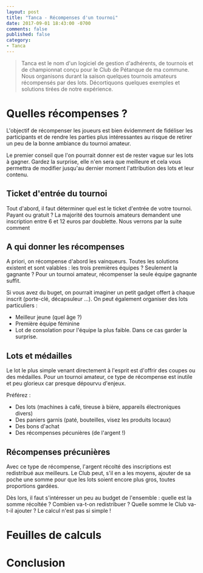 ```yaml
---
layout: post
title: "Tanca - Récompenses d'un tournoi"
date: 2017-09-01 18:43:00 -0700
comments: false
published: false
category:
- Tanca
---
```


> Tanca est le nom d'un logiciel de gestion d'adhérents, de tournois et de championnat conçu pour le Club de Pétanque de ma commune. Nous organisons durant la saison
quelques tournois amateurs récompensés par des lots. Décortiquons quelques exemples et solutions tirées de notre expérience.

# Quelles récompenses ?

L'objectif de récompenser les joueurs est bien évidemment de fidéliser les participants et de rendre les parties plus intéressantes au risque de retirer un peu de la bonne
ambiance du tournoi amateur.

Le premier conseil que l'on pourrait donner est de rester vague sur les lots à gagner. Gardez la surprise, elle n'en sera que meilleure et cela vous permettra de modifier
jusqu'au dernier moment l'attribution des lots et leur contenu.

## Ticket d'entrée du tournoi

Tout d'abord, il faut déterminer quel est le ticket d'entrée de votre tournoi. Payant ou gratuit ? La majorité des tournois amateurs demandent une inscription entre 6 et
12 euros par doublette. Nous verrons par la suite comment

## A qui donner les récompenses

A priori, on récompense d'abord les vainqueurs. Toutes les solutions existent et sont valables : les trois premières équipes ? Seulement la gagnante ? Pour un tournoi
amateur, récompenser la seule équipe gagnante suffit.

Si vous avez du buget, on pourrait imaginer un petit gadget offert à chaque inscrit (porte-clé, décapsuleur ...). On peut également organiser des lots particuliers :

  * Meilleur jeune (quel âge ?)
  * Première équipe féminine
  * Lot de consolation pour l'équipe la plus faible. Dans ce cas garder la surprise.

## Lots et médailles

Le lot le plus simple venant directement à l'esprit est d'offrir des coupes ou des médailles. Pour un tournoi amateur, ce type de récompense est inutile et peu glorieux car presque
dépourvu d'enjeux.

Préférez :

  * Des lots (machines à café, tireuse à bière, appareils électroniques divers)
  * Des paniers garnis (paté, bouteilles, visez les produits locaux)
  * Des bons d'achat
  * Des récompenses pécunières (de l'argent !)

## Récompenses précunières

Avec ce type de récompense, l'argent récolté des inscriptions est redistribué aux meilleurs. Le Club peut, s'il en a les moyens, ajouter de sa poche une somme pour que les lots
soient encore plus gros, toutes proportions gardées.

Dès lors, il faut s'intéresser un peu au budget de l'ensemble : quelle est la somme récoltée ? Combien va-t-on redistribuer ? Quelle somme le Club va-t-il ajouter ? Le calcul n'est pas si
simple !

# Feuilles de calculs



# Conclusion
